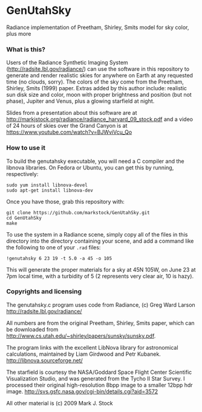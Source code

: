 # GenUtahSky
Radiance implementation of Preetham, Shirley, Smits model for sky color, plus more

### What is this?

Users of the Radiance Synthetic Imaging System (http://radsite.lbl.gov/radiance/) can use the software in this repository to generate and render realistic skies for anywhere on Earth at any requested time (no clouds, sorry). The colors of the sky come from the Preetham, Shirley, Smits (1999) paper. Extras added by this author include: realistic sun disk size and color, moon with proper brightness and position (but not phase), Jupiter and Venus, plus a glowing starfield at night.

Slides from a presentation about this software are at http://markjstock.org/radiance/radiance_harvard_09_stock.pdf and a video of 24 hours of skies over the Grand Canyon is at https://www.youtube.com/watch?v=BJWviVcu_Qo

### How to use it

To build the genutahsky executable, you will need a C compiler and the libnova libraries. On Fedora or Ubuntu, you can get this by running, respectively:

    sudo yum install libnova-devel
    sudo apt-get install libnova-dev

Once you have those, grab this repository with:

    git clone https://github.com/markstock/GenUtahSky.git
    cd GenUtahSky
    make

To use the system in a Radiance scene, simply copy all of the files in this directory into the directory containing your scene, and add a command like the following to one of your `.rad` files:

    !genutahsky 6 23 19 -t 5.0 -a 45 -o 105

This will generate the proper materials for a sky at 45N 105W, on June 23 at 7pm local time, with a turbidity of 5 (2 represents very clear air, 10 is hazy).


### Copyrights and licensing

The genutahsky.c program uses code from Radiance, (c) Greg Ward Larson http://radsite.lbl.gov/radiance/

All numbers are from the original Preetham, Shirley, Smits paper, which can be downloaded from http://www.cs.utah.edu/~shirley/papers/sunsky/sunsky.pdf.

The program links with the excellent LibNova library for astronomical calculations, maintained by Liam Girdwood and Petr Kubanek. http://libnova.sourceforge.net/

The starfield is courtesy the NASA/Goddard Space Flight Center Scientific Visualization Studio, and was generated from the Tycho II Star Survey. I processed their original high-resolution 8bpp image to a smaller 12bpp hdr image. http://svs.gsfc.nasa.gov/cgi-bin/details.cgi?aid=3572

All other material is (c) 2009 Mark J. Stock

